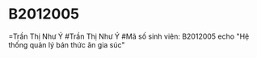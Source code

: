 # B2012005
=Trần Thị Như Ý
#Trần Thị Như Ý
#Mã số sinh viên: B2012005
echo "Hệ thống quản lý bán thức ăn gia súc"

